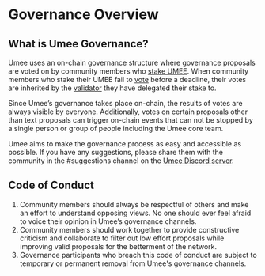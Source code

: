 # Governance Overview

## What is Umee Governance?

Umee uses an on-chain governance structure where governance proposals are voted on by community members who [stake UMEE](/users/staking-umee/staking-umee). When community members who stake their UMEE fail to [vote](/users/governance/voting) before a deadline, their votes are inherited by the [validator](/learn-the-basics/staking-basics/what-is-validator) they have delegated their stake to. 

Since Umee’s governance takes place on-chain, the results of votes are always visible by everyone. Additionally, votes on certain proposals other than text proposals can trigger on-chain events that can not be stopped by a single person or group of people including the Umee core team.

Umee aims to make the governance process as easy and accessible as possible. If you have any suggestions, please share them with the community in the #suggestions channel on the [Umee Discord server](https://discord.gg/umee).

## Code of Conduct

1. Community members should always be respectful of others and make an effort to understand opposing views. No one should ever feel afraid to voice their opinion in Umee’s governance channels. 
2. Community members should work together to provide constructive criticism and collaborate to filter out low effort proposals while improving valid proposals for the betterment of the network. 
3. Governance participants who breach this code of conduct are subject to temporary or permanent removal from Umee's governance channels.
